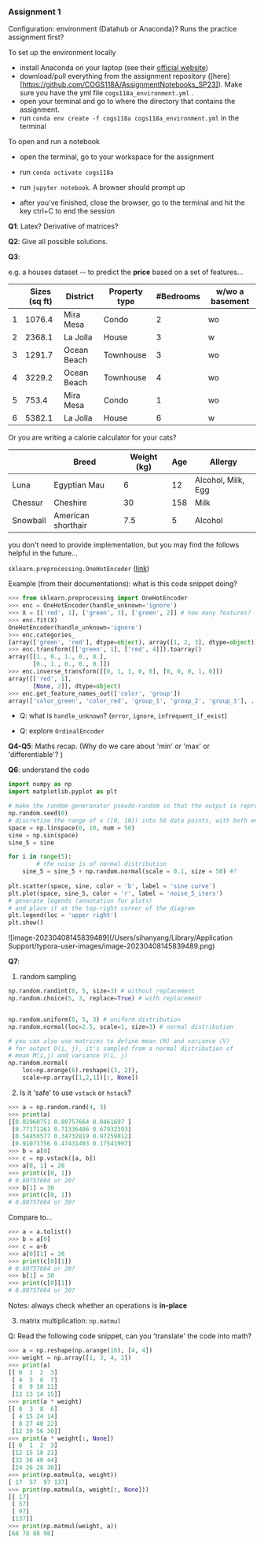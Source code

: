 ### Assignment 1

Configuration: environment (Datahub or Anaconda)? Runs the practice assignment first?

To set up the environment locally

- install Anaconda on your laptop (see their [official website](https://docs.anaconda.com/anaconda/install/index.html))
- download/pull everything from the assignment repository ([here][https://github.com/COGS118A/AssignmentNotebooks_SP23]). Make sure you have the yml file `cogs118a_environment.yml` .
- open your terminal and go to where the directory that contains the assignment. 
- run `conda env create -f cogs118a cogs118a_environment.yml` in the terminal

To open and run a notebook

- open the terminal, go to your workspace for the assignment

- run `conda activate cogs118a`
- run `jupyter notebook`. A browser should prompt up
- after you've finished, close the browser, go to the terminal and hit the key ctrl+C to end the session



**Q1**: Latex? Derivative of matrices?

**Q2**: Give all possible solutions.

**Q3**: 

e.g. a houses dataset -- to predict the **price** based on a set of features...

|      | Sizes (sq ft) | District    | Property type | #Bedrooms | w/wo a basement |
| ---- | ------------- | ----------- | ------------- | --------- | --------------- |
| 1    | 1076.4        | Mira Mesa   | Condo         | 2         | wo              |
| 2    | 2368.1        | La Jolla    | House         | 3         | w               |
| 3    | 1291.7        | Ocean Beach | Townhouse     | 3         | wo              |
| 4    | 3229.2        | Ocean Beach | Townhouse     | 4         | wo              |
| 5    | 753.4         | Mira Mesa   | Condo         | 1         | wo              |
| 6    | 5382.1        | La Jolla    | House         | 6         | w               |

Or you are writing a calorie calculator for your cats?

|          | Breed              | Weight  (kg) | Age  | Allergy            |
| -------- | ------------------ | ------------ | ---- | ------------------ |
| Luna     | Egyptian Mau       | 6            | 12   | Alcohol, Milk, Egg |
| Chessur  | Cheshire           | 30           | 158  | Milk               |
| Snowball | American shorthair | 7.5          | 5    | Alcohol            |

you don't need to provide implementation, but you may find the follows helpful in the future...

`sklearn.preprocessing.OneHotEncoder` ([link](https://scikit-learn.org/stable/modules/generated/sklearn.preprocessing.OneHotEncoder.html))

Example (from their documentations): what is this code snippet doing?

```python
>>> from sklearn.preprocessing import OneHotEncoder
>>> enc = OneHotEncoder(handle_unknown='ignore')
>>> X = [['red', 1], ['green', 3], ['green', 2]] # how many features?
>>> enc.fit(X)
OneHotEncoder(handle_unknown='ignore')
>>> enc.categories_ 
[array(['green', 'red'], dtype=object), array([1, 2, 3], dtype=object)]
>>> enc.transform([['green', 1], ['red', 4]]).toarray()
array([[1., 0., 1., 0., 0.],
       [0., 1., 0., 0., 0.]])
>>> enc.inverse_transform([[0, 1, 1, 0, 0], [0, 0, 0, 1, 0]])
array([['red', 1],
       [None, 2]], dtype=object)
>>> enc.get_feature_names_out(['color', 'group'])
array(['color_green', 'color_red', 'group_1', 'group_2', 'group_3'], ...)
```

- Q: what is `handle_unknown`? (`error`, `ignore`, `infrequent_if_exist`)

- Q: explore `OrdinalEncoder`

**Q4-Q5**: Maths recap. (Why do we care about 'min' or 'max' or 'differentiable'? )

**Q6**: understand the code

```python
import numpy as np
import matplotlib.pyplot as plt

# make the random generanator pseudo-random so that the output is reproducible.
np.random.seed(0) 
# discretize the range of x ([0, 10]) into 50 data points, with both ends included
space = np.linspace(0, 10, num = 50) 
sine = np.sin(space)
sine_5 = sine

for i in range(5):
		# the noise is of normal distribution
    sine_5 = sine_5 + np.random.normal(scale = 0.1, size = 50) #?
    
plt.scatter(space, sine, color = 'b', label = 'sine curve')
plt.plot(space, sine_5, color = 'r', label = 'noise_5_iters')
# generate legends (annotation for plots) 
# and place it at the top-right corner of the diagram
plt.legend(loc = 'upper right')
plt.show()
```

![image-20230408145839489](/Users/sihanyang/Library/Application Support/typora-user-images/image-20230408145839489.png)

**Q7**:

1. random sampling

```python
np.random.randint(0, 5, size=3) # without replacement
np.random.choice(5, 3, replace=True) # with replacement
```

```python

np.random.uniform(0, 5, 3) # uniform distribution
np.random.normal(loc=2.5, scale=1, size=3) # normal distribution

# you can also use matrices to define mean (M) and variance (V) 
# for output O(i, j), it's sampled from a normal distribution of 
# mean M(i,j) and variance V(i, j)
np.random.normal(
    loc=np.arange(6).reshape((3, 2)), 
    scale=np.array([1,2,1])[:, None]) 
```

2. Is it 'safe' to use `vstack` or `hstack`?

```python
>>> a = np.random.rand(4, 3)
>>> print(a)
[[0.02960751 0.80757664 0.0461697 ]
 [0.77171261 0.71336406 0.67932393]
 [0.54450577 0.34732819 0.97259812]
 [0.91073756 0.47431493 0.17541997]
>>> b = a[0]
>>> c = np.vstack([a, b])
>>> a[0, 1] = 20
>>> print(c[0, 1])
# 0.80757664 or 20?
>>> b[1] = 30
>>> print(c[0, 1])
# 0.80757664 or 30?
```

Compare to...

```python
>>> a = a.tolist()
>>> b = a[0]
>>> c = a+b
>>> a[0][1] = 20
>>> print(c[0][1])
# 0.80757664 or 20?
>>> b[1] = 30
>>> print(c[0][1])
# 0.80757664 or 30?
```

Notes: always check whether an operations is **in-place**

3. matrix multiplication: `np.matmul`

Q: Read the following code snippet, can you 'translate' the code into math?

```python
>>> a = np.reshape(np.arange(16), [4, 4])
>>> weight = np.array([1, 3, 4, 2])
>>> print(a)
[[ 0  1  2  3]
 [ 4  5  6  7]
 [ 8  9 10 11]
 [12 13 14 15]]
>>> print(a * weight)
[[ 0  3  8  6]
 [ 4 15 24 14]
 [ 8 27 40 22]
 [12 39 56 30]]
>>> print(a * weight[:, None])
[[ 0  1  2  3]
 [12 15 18 21]
 [32 36 40 44]
 [24 26 28 30]]
>>> print(np.matmul(a, weight))
[ 17  57  97 137]
>>> print(np.matmul(a, weight[:, None]))
[[ 17]
 [ 57]
 [ 97]
 [137]]
>>> print(np.matmul(weight, a))
[68 78 88 98]
```

